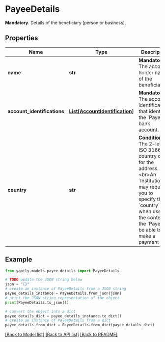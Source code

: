 # PayeeDetails

__Mandatory__. Details of the beneficiary [person or business].

## Properties

Name | Type | Description | Notes
------------ | ------------- | ------------- | -------------
**name** | **str** | __Mandatory__. The account holder name of the beneficiary. | 
**account_identifications** | [**List[AccountIdentification]**](AccountIdentification.md) | __Mandatory__. The account identifications that identify the &#x60;Payee&#x60; bank account. | 
**country** | **str** | __Conditional__. The 2-letter ISO 3166 country code for the address. &lt;br&gt;&lt;br&gt;An &#x60;Institution&#x60; may require you to specify the &#x60;country&#x60; when used in the context of the &#x60;Payee&#x60; to be able to make a payment | 

## Example

```python
from yapily.models.payee_details import PayeeDetails

# TODO update the JSON string below
json = "{}"
# create an instance of PayeeDetails from a JSON string
payee_details_instance = PayeeDetails.from_json(json)
# print the JSON string representation of the object
print(PayeeDetails.to_json())

# convert the object into a dict
payee_details_dict = payee_details_instance.to_dict()
# create an instance of PayeeDetails from a dict
payee_details_from_dict = PayeeDetails.from_dict(payee_details_dict)
```
[[Back to Model list]](../README.md#documentation-for-models) [[Back to API list]](../README.md#documentation-for-api-endpoints) [[Back to README]](../README.md)


